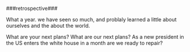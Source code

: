 ###retrospective###

What a year. we have seen so much, and problaly learned a little about ourselves 
and the about the world.

What are your next plans? What are our next plans? As a new president in the US enters the white house in a month are we ready to repair?
